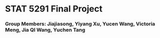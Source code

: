 # STAT 5291 Final Project

### Group Members: Jiajiasong, Yiyang Xu, Yucen Wang, Victoria Meng, Jia QI Wang, Yuchen Tang
